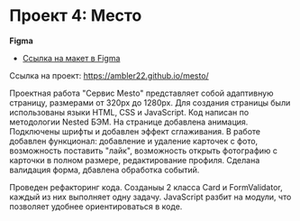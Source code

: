 # Проект 4: Место

**Figma**

* [Ссылка на макет в Figma](https://www.figma.com/file/2cn9N9jSkmxD84oJik7xL7/JavaScript.-Sprint-4?node-id=0%3A1)

Ссылка на проект: https://ambler22.github.io/mesto/

Проектная работа "Сервис Mesto" представляет собой адаптивную страницу, размерами от 320px до 1280px.
Для создания страницы были использованы языки HTML, CSS и JavaScript.
Код написан по методологии Nested БЭМ.
На странице добавлена анимация.
Подключены шрифты и добавлен эффект сглаживания.
В работе добавлен функционал: добавление и удаление карточек с фото, возможность поставить "лайк", возможность открыть фотографию с карточки в полном размере, редактирование профиля.
Сделана валидация форма, дбавлена обработка событий.

Проведен рефакторинг кода. Созданыы 2 класса Card и FormValidator, каждый из них выполняет одну задачу.
JavaScript разбит на модули, что позволяет удобнее ориентироваться в коде.